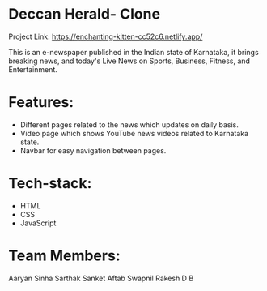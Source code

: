 # Deccan Herald- Clone
Project Link: https://enchanting-kitten-cc52c6.netlify.app/


This is an e-newspaper published in the Indian state of Karnataka, it brings breaking news, and today's Live News on Sports, Business, Fitness, and Entertainment.

# Features:
- Different pages related to the news which updates on daily basis.
- Video page which shows YouTube news videos related to Karnataka state.
- Navbar for easy navigation between pages.

# Tech-stack:
- HTML
- CSS
- JavaScript


# Team Members:
Aaryan Sinha
Sarthak
Sanket
Aftab
Swapnil
Rakesh D B
